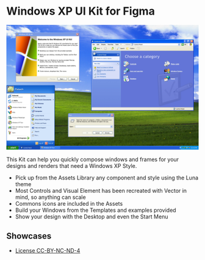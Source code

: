 # Windows XP UI Kit for Figma

![Cover](public/Cover.jpg)

This Kit can help you quickly compose windows and frames for your designs and renders that need a Windows XP Style.

- Pick up from the Assets Library any component and style using the Luna theme
- Most Controls and Visual Element has been recreated with Vector in mind, so anything can scale
- Commons icons are included in the Assets
- Build your Windows from the Templates and examples provided
- Show your design with the Desktop and even the Start Menu

## Showcases

- [License CC-BY-NC-ND-4](LICENSE)